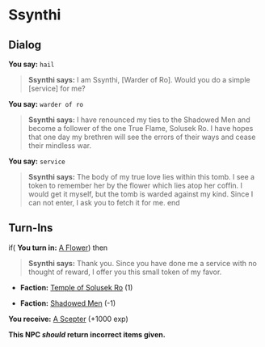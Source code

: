 # Ssynthi


## Dialog

**You say:** `hail`



>**Ssynthi says:** I am Ssynthi, [Warder of Ro]. Would you do a simple [service] for me?

**You say:** `warder of ro`



>**Ssynthi says:** I have renounced my ties to the Shadowed Men and become a follower of the one True Flame, Solusek Ro. I have hopes that one day my brethren will see the errors of their ways and cease their mindless war.

**You say:** `service`



>**Ssynthi says:** The body of my true love lies within this tomb. I see a token to remember her by the flower which lies atop her coffin. I would get it myself, but the tomb is warded against my kind. Since I can not enter, I ask you to fetch it for me.
end

## Turn-Ins





if( **You turn in:** [A Flower](/item/14362)) then 


>**Ssynthi says:** Thank you. Since you have done me a service with no thought of reward, I offer you this small token of my favor.


* __Faction:__ [Temple of Solusek Ro](/faction/415) (1)


* __Faction:__ [Shadowed Men](/faction/416) (-1)


 **You receive:**  [A Scepter](/item/14364) (+1000 exp)

**This NPC *should* return incorrect items given.**
